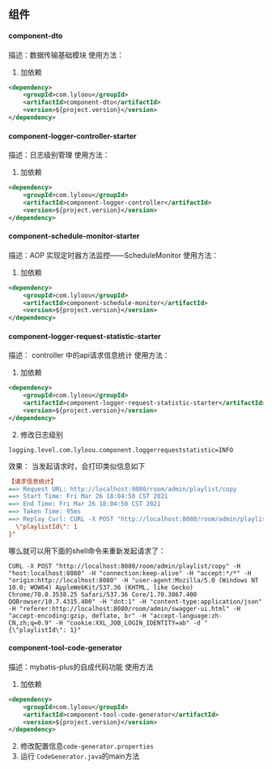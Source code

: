 ## 组件

#### component-dto

描述：数据传输基础模块
使用方法：
1. 加依赖
```xml
<dependency>
    <groupId>com.lyloou</groupId>
    <artifactId>component-dto</artifactId>
    <version>${project.version}</version>
</dependency>
```
#### component-logger-controller-starter

描述：日志级别管理
使用方法：
1. 加依赖
```xml
<dependency>
    <groupId>com.lyloou</groupId>
    <artifactId>component-logger-controller</artifactId>
    <version>${project.version}</version>
</dependency>
```
#### component-schedule-monitor-starter

描述：AOP 实现定时器方法监控——ScheduleMonitor
使用方法：
1. 加依赖
```xml
<dependency>
    <groupId>com.lyloou</groupId>
    <artifactId>component-schedule-monitor</artifactId>
    <version>${project.version}</version>
</dependency>
```
#### component-logger-request-statistic-starter

描述： controller 中的api请求信息统计
使用方法：
1. 加依赖
```xml
<dependency>
    <groupId>com.lyloou</groupId>
    <artifactId>component-logger-request-statistic-starter</artifactId>
    <version>${project.version}</version>
</dependency>
```

2. 修改日志级别
```properties
logging.level.com.lyloou.component.loggerrequeststatistic=INFO
```

效果：
当发起请求时，会打印类似信息如下
```ini
【请求信息统计】
==> Request URL: http://localhost:8080/room/admin/playlist/copy
==> Start Time: Fri Mar 26 18:04:50 CST 2021
==> End Time: Fri Mar 26 18:04:50 CST 2021
==> Taken Time: 95ms
==> Replay Curl: CURL -X POST "http://localhost:8080/room/admin/playlist/copy" -H "host:localhost:8080" -H "connection:keep-alive" -H "accept:*/*" -H "origin:http://localhost:8080" -H "user-agent:Mozilla/5.0 (Windows NT 10.0; WOW64) AppleWebKit/537.36 (KHTML, like Gecko) Chrome/70.0.3538.25 Safari/537.36 Core/1.70.3867.400 QQBrowser/10.7.4315.400" -H "dnt:1" -H "content-type:application/json" -H "referer:http://localhost:8080/room/admin/swagger-ui.html" -H "accept-encoding:gzip, deflate, br" -H "accept-language:zh-CN,zh;q=0.9" -H "cookie:XXL_JOB_LOGIN_IDENTITY=ab" -d "{
  \"playlistId\": 1
}"
```     

哪么就可以用下面的shell命令来重新发起请求了：
```shell script
CURL -X POST "http://localhost:8080/room/admin/playlist/copy" -H "host:localhost:8080" -H "connection:keep-alive" -H "accept:*/*" -H "origin:http://localhost:8080" -H "user-agent:Mozilla/5.0 (Windows NT 10.0; WOW64) AppleWebKit/537.36 (KHTML, like Gecko) Chrome/70.0.3538.25 Safari/537.36 Core/1.70.3867.400 QQBrowser/10.7.4315.400" -H "dnt:1" -H "content-type:application/json" -H "referer:http://localhost:8080/room/admin/swagger-ui.html" -H "accept-encoding:gzip, deflate, br" -H "accept-language:zh-CN,zh;q=0.9" -H "cookie:XXL_JOB_LOGIN_IDENTITY=ab" -d "{\"playlistId\": 1}"
```

#### component-tool-code-generator
描述：mybatis-plus的自成代码功能
使用方法
1. 加依赖
```xml
<dependency>
    <groupId>com.lyloou</groupId>
    <artifactId>component-tool-code-generator</artifactId>
    <version>${project.version}</version>
</dependency>
```
2. 修改配置信息`code-generator.properties`
3. 运行 `CodeGenerator.java`的main方法